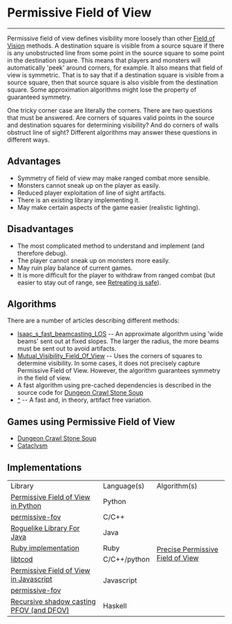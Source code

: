 # Permissive Field of View

---

Permissive field of view defines visibility more loosely than other [Field of Vision](field_of_view.md) methods. A destination square is visible from a source square if there is any unobstructed line from some point in the source square to some point in the destination square. This means that players and monsters will automatically 'peek' around corners, for example. It also means that field of view is symmetric. That is to say that if a destination square is visible from a source square, then that source square is also visible from the destination square. Some approximation algorithms might lose the property of guaranteed symmetry.

One tricky corner case are literally the corners. There are two questions that must be answered. Are corners of squares valid points in the source and destination squares for determining visibility? And do corners of walls obstruct line of sight? Different algorithms may answer these questions in different ways.

## Advantages

- Symmetry of field of view may make ranged combat more sensible.
- Monsters cannot sneak up on the player as easily.
- Reduced player exploitation of line of sight artifacts.
- There is an existing library implementing it.
- May make certain aspects of the game easier (realistic lighting).

## Disadvantages

- The most complicated method to understand and implement (and therefore debug).
- The player cannot sneak up on monsters more easily.
- May ruin play balance of current games.
- It is more difficult for the player to withdraw from ranged combat (but easier to stay out of range, see [Retreating is safe](discussion_field_of_vision.md#Extra_visibility_properties)).

## Algorithms

There are a number of articles describing different methods:

- [Isaac_s_fast_beamcasting_LOS](isaac_s_fast_beamcasting_los.md) -- An approximate algorithm using 'wide beams' sent out at fixed slopes. The larger the radius, the more beams must be sent out to avoid artifacts.
- [Mutual_Visibility_Field_Of_View](mutual_visibility_field_of_view.md) -- Uses the corners of squares to determine visibility. In some cases, it does not precisely capture Permissive Field of View. However, the algorithm guarantees symmetry in the field of view.
- A fast algorithm using pre-cached dependencies is described in the source code for [Dungeon Crawl Stone Soup](dungeon_crawl_stone_soup.md)
- [^](precise_permissive_field_of_view.md) -- A fast and, in theory, artifact free variation.

## Games using Permissive Field of View

- [Dungeon Crawl Stone Soup](dungeon_crawl_stone_soup.md)
- [Cataclysm](cataclysm.md)

## Implementations

<table>
  <tr>
    <td>Library</td>
    <td>Language(s)</td>
    <td>Algorithm(s)</td>
  </tr>
  <tr>
    <td colspan="1"><a href= "permissive_field_of_view_in_python.md">Permissive Field of View in Python</a></td>
    <td colspan="1">Python</td>
    <td rowspan="8"><a href="precise_permissive_field_of_view.md">Precise Permissive Field of View
    </a></td>
  </tr>
  <tr>
    <td colspan="1"><a href= "permissive-fov.md">permissive-fov</a></td>
    <td colspan="1">C/C++</td>
  </tr>
  <tr>
    <td colspan="1"><a href= "roguelike_library_for_java.md">Roguelike Library For Java</a></td>
    <td colspan="1">Java</td>
  </tr>
  <tr>
    <td colspan="1"><a href= "ruby_implementation.md">Ruby implementation</a></td>
    <td colspan="1">Ruby</td>
  </tr>
  <tr>
    <td colspan="1"><a href= "libtcod.md">libtcod</a></td>
    <td colspan="1">C/C++/python</td>
  </tr>
  <tr>
    <td colspan="1"><a href= "permissive_field_of_view_in_javascript.md">Permissive Field of View in Javascript</a></td>
    <td rowspan="2">Javascript</td>
  </tr>
  <tr>
    <td colspan="1"><a href="https://www.npmjs.com/package/permissive-fov">permissive-fov</a></td>
  </tr>
  <tr>
    <td colspan="1"><a href="https://github.com/LambdaHack/LambdaHack/wiki/Fov-and-los">Recursive shadow casting PFOV (and DFOV)</a>
    </td>
    <td colspan="1">Haskell</td>
  </tr>
</table>
